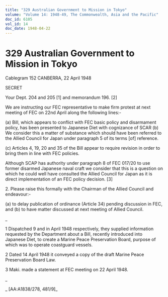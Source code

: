 ```yaml
---
title: "329 Australian Government to Mission in Tokyo"
volume: "Volume 14: 1948-49, The Commonwealth, Asia and the Pacific"
doc_id: 6105
vol_id: 14
doc_date: 1948-04-22
---
```


# 329 Australian Government to Mission in Tokyo

Cablegram 152 CANBERRA, 22 April 1948

SECRET

Your Dept. 204 and 205 [1] and memorandum 196. [2]

We are instructing our FEC representative to make firm protest at next meeting of FEC on 22nd April along the following lines:-

(a) Bill, which appears to conflict with FEC basic policy and disarmament policy, has been presented to Japanese Diet with cognizance of SCAR (b) We consider this a matter of substance which should have been referred to the Allied Council for Japan under paragraph 5 of its terms [of] reference.

(c) Articles 4, 19, 20 and 35 of the Bill appear to require revision in order to bring them in line with FEC policies.

Although SCAP has authority under paragraph 8 of FEC 017/20 to use former disarmed Japanese naval craft we consider that this is a question on which he could well have consulted the Allied Council for Japan as it is direct implementation of an FEC policy decision. [3]

2\. Please raise this formally with the Chairman of the Allied Council and endeavour:-

(a) to delay publication of ordinance (Article 34) pending discussion in FEC, and (b) to have matter discussed at next meeting of Allied Council.

_

1 Dispatched 9 and in April 1948 respectively, they supplied information requested by the Department about a Bill, recently introduced into Japanese Diet, to create a Marine Peace Preservation Board, purpose of which was to operate coastguard vessels.

2 Dated 14 April 1948 it conveyed a copy of the draft Marine Peace Preservation Board Law.

3 Maki. made a statement at FEC meeting on 22 April 1948.

_

_ [AA:A1838/278, 481/9]_
